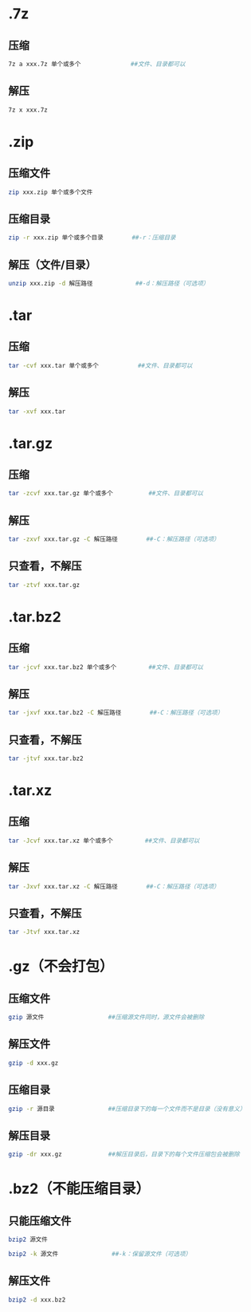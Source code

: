 # .7z

## 压缩

```sh
7z a xxx.7z 单个或多个              ##文件、目录都可以
```

## 解压

```sh
7z x xxx.7z 
```

# .zip

## 压缩文件

```sh
zip xxx.zip 单个或多个文件
```

## 压缩目录

```sh
zip -r xxx.zip 单个或多个目录        ##-r：压缩目录
```

## 解压（文件/目录）

```sh
unzip xxx.zip -d 解压路径            ##-d：解压路径（可选项）
```

# .tar

## 压缩

```sh
tar -cvf xxx.tar 单个或多个           ##文件、目录都可以
```

## 解压

```sh
tar -xvf xxx.tar
```

# .tar.gz

## 压缩

```sh
tar -zcvf xxx.tar.gz 单个或多个          ##文件、目录都可以
```

## 解压

```sh
tar -zxvf xxx.tar.gz -C 解压路径        ##-C：解压路径（可选项）
```

## 只查看，不解压

```sh
tar -ztvf xxx.tar.gz
```

# .tar.bz2

## 压缩

```sh
tar -jcvf xxx.tar.bz2 单个或多个         ##文件、目录都可以
```

## 解压

```sh
tar -jxvf xxx.tar.bz2 -C 解压路径        ##-C：解压路径（可选项）
```

## 只查看，不解压

```sh
tar -jtvf xxx.tar.bz2
```

# .tar.xz

## 压缩

```sh
tar -Jcvf xxx.tar.xz 单个或多个         ##文件、目录都可以
```

## 解压

```sh
tar -Jxvf xxx.tar.xz -C 解压路径        ##-C：解压路径（可选项）
```

## 只查看，不解压

```sh
tar -Jtvf xxx.tar.xz
```

# .gz（不会打包）

## 压缩文件

```sh
gzip 源文件                  ##压缩源文件同时，源文件会被删除
```

## 解压文件

```sh
gzip -d xxx.gz
```

## 压缩目录

```sh
gzip -r 源目录               ##压缩目录下的每一个文件而不是目录（没有意义）
```

## 解压目录

```sh
gzip -dr xxx.gz             ##解压目录后，目录下的每个文件压缩包会被删除
```

# .bz2（不能压缩目录）

## 只能压缩文件

```sh
bzip2 源文件
```

```sh
bzip2 -k 源文件               ##-k：保留源文件（可选项）
```

## 解压文件

```sh
bzip2 -d xxx.bz2
```
